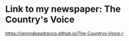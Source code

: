 # **Link to my newspaper: The Country's Voice**
https://veronabaudracco.github.io/The-Countrys-Voice-/

